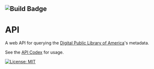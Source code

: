 ![Build Badge](https://github.com/dpla/api/actions/workflows/scala.yml/badge.svg)
---
# API

A web API for querying the [Digital Public Library of America](https://dp.la/)'s metadata.

See the [API Codex](https://pro.dp.la/developers/api-codex) for usage.

[![License: MIT](https://img.shields.io/badge/License-MIT-yellow.svg)](https://opensource.org/licenses/MIT)
